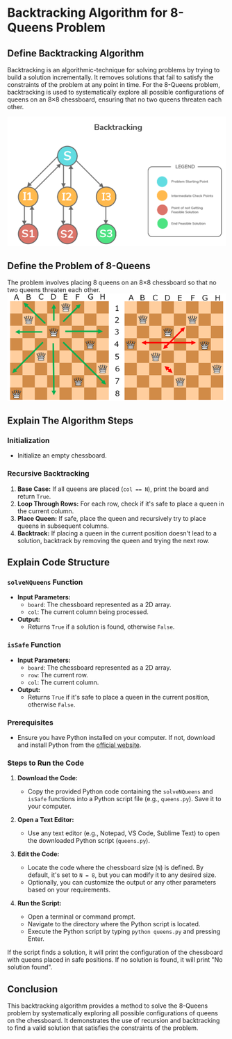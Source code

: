 # Backtracking Algorithm for 8-Queens Problem

## Define Backtracking Algorithm

Backtracking is an algorithmic-technique for solving problems by trying to build a solution incrementally. It removes solutions that fail to satisfy the constraints of the problem at any point in time. For the 8-Queens problem, backtracking is used to systematically explore all possible configurations of queens on an 8×8 chessboard, ensuring that no two queens threaten each other.

![Backtracking Algorithm](images/Backtraking.png)

## Define the Problem of 8-Queens

The problem involves placing 8 queens on an 8×8 chessboard so that no two queens threaten each other.
![8 Queen Problem](images/8Queen.png)
## Explain The Algorithm Steps

### Initialization

- Initialize an empty chessboard.

### Recursive Backtracking

1. **Base Case:** If all queens are placed (`col == N`), print the board and return `True`.
2. **Loop Through Rows:** For each row, check if it's safe to place a queen in the current column.
3. **Place Queen:** If safe, place the queen and recursively try to place queens in subsequent columns.
4. **Backtrack:** If placing a queen in the current position doesn't lead to a solution, backtrack by removing the queen and trying the next row.

## Explain Code Structure

### `solveNQueens` Function

- **Input Parameters:**
  - `board`: The chessboard represented as a 2D array.
  - `col`: The current column being processed.
- **Output:**
  - Returns `True` if a solution is found, otherwise `False`.

### `isSafe` Function

- **Input Parameters:**
  - `board`: The chessboard represented as a 2D array.
  - `row`: The current row.
  - `col`: The current column.
- **Output:**
  - Returns `True` if it's safe to place a queen in the current position, otherwise `False`.
### Prerequisites

- Ensure you have Python installed on your computer. If not, download and install Python from the [official website](https://www.python.org/).

### Steps to Run the Code

1. **Download the Code:**
   - Copy the provided Python code containing the `solveNQueens` and `isSafe` functions into a Python script file (e.g., `queens.py`). Save it to your computer.

2. **Open a Text Editor:**
   - Use any text editor (e.g., Notepad, VS Code, Sublime Text) to open the downloaded Python script (`queens.py`).

3. **Edit the Code:**
   - Locate the code where the chessboard size (`N`) is defined. By default, it's set to `N = 8`, but you can modify it to any desired size.
   - Optionally, you can customize the output or any other parameters based on your requirements.

4. **Run the Script:**
   - Open a terminal or command prompt.
   - Navigate to the directory where the Python script is located.
   - Execute the Python script by typing `python queens.py` and pressing Enter.
   
If the script finds a solution, it will print the configuration of the chessboard with queens placed in safe positions. If no solution is found, it will print "No solution found".

## Conclusion

This backtracking algorithm provides a method to solve the 8-Queens problem by systematically exploring all possible configurations of queens on the chessboard. It demonstrates the use of recursion and backtracking to find a valid solution that satisfies the constraints of the problem.

